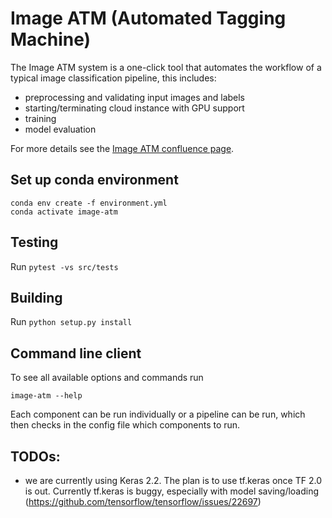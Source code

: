 # Image ATM (Automated Tagging Machine)
The Image ATM system is a one-click tool that automates the workflow of a typical image classification pipeline, this includes:

- preprocessing and validating input images and labels
- starting/terminating cloud instance with GPU support
- training
- model evaluation

For more details see the [Image ATM confluence page](https://confluence.eu.idealo.com/pages/viewpage.action?pageId=209962715).


## Set up conda environment
```
conda env create -f environment.yml
conda activate image-atm
```

## Testing
Run `pytest -vs src/tests`

## Building
Run `python setup.py install`

## Command line client
To see all available options and commands run
```
image-atm --help
```

Each component can be run individually or a pipeline can be run, which then checks in the config file which components to run.


## TODOs:

- we are currently using Keras 2.2. The plan is to use tf.keras once TF 2.0 is out. Currently tf.keras is buggy,
  especially with model saving/loading (https://github.com/tensorflow/tensorflow/issues/22697)
